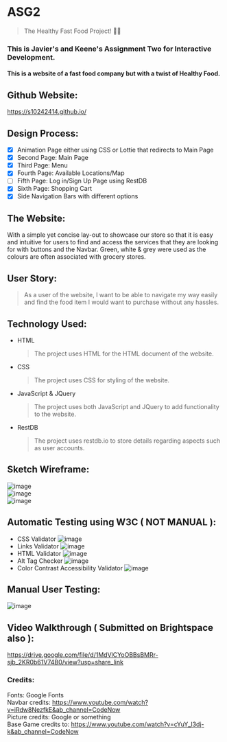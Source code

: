 # ASG2

> The Healthy Fast Food Project! 🌯🥗

### This is Javier's and Keene's Assignment Two for Interactive Development.

#### This is a website of a fast food company but with a twist of Healthy Food.
## Github Website:
https://s10242414.github.io/

## Design Process:

- [x] Animation Page either using CSS or Lottie that redirects to Main Page
- [x] Second Page: Main Page
- [x] Third Page: Menu
- [x] Fourth Page: Available Locations/Map
- [ ] Fifth Page: Log in/Sign Up Page using RestDB
- [x] Sixth Page: Shopping Cart
- [x] Side Navigation Bars with different options

## The Website:

With a simple yet concise lay-out to showcase our store so that it is easy and intuitive for users to find and access the services that they are looking for with buttons and the Navbar. Green, white & grey were used as the colours are often associated with grocery stores.

## User Story:

> As a user of the website, I want to be able to navigate my way easily and find the food item I would want to purchase without any hassles.

## Technology Used:

- HTML

  > The project uses HTML for the HTML document of the website.

- CSS

  > The project uses CSS for styling of the website.

- JavaScript & JQuery

  > The project uses both JavaScript and JQuery to add functionality to the website.

- RestDB
  > The project uses restdb.io to store details regarding aspects such as user accounts.

## Sketch Wireframe:

![image](https://user-images.githubusercontent.com/47713804/214832154-d84f2feb-360b-4e21-9d37-efff36b12cc0.png) <br>
![image](https://user-images.githubusercontent.com/47713804/214832202-5bd8974c-af65-4f42-bfef-277dfd19c3c6.png) <br>
![image](https://user-images.githubusercontent.com/47713804/214832229-7a2dbfd2-3d98-47ff-bdc7-8de975451584.png)

## Automatic Testing using W3C ( NOT MANUAL ):
- CSS Validator
![image](https://user-images.githubusercontent.com/47713804/218003373-ed0019ad-cf68-415b-814c-4f5de5bafcd9.png)
- Links Validator
![image](https://user-images.githubusercontent.com/47713804/218004039-4ba6670b-0c24-4a2f-9b79-8c456efac4a5.png)
- HTML Validator 
![image](https://user-images.githubusercontent.com/47713804/218004436-57800d82-4f14-48e5-b9b3-d81cfaae6fd7.png)
- Alt Tag Checker
![image](https://user-images.githubusercontent.com/47713804/218004544-9ac9785d-2bb3-4f7f-8b91-f6e9f32bef15.png)
- Color Contrast Accessibility Validator
![image](https://user-images.githubusercontent.com/47713804/218004606-39bf87f9-01ed-4d75-88f8-229747a6d5d4.png)

## Manual User Testing:
![image](https://user-images.githubusercontent.com/47713804/218006506-6a6af6c8-3379-4904-8bda-617fcf49d306.png)

## Video Walkthrough ( Submitted on Brightspace also ):
https://drive.google.com/file/d/1MdVlCYoOBBsBMRr-sjb_2KR0b61V74B0/view?usp=share_link

### Credits:
Fonts: Google Fonts <br>
Navbar credits: https://www.youtube.com/watch?v=iRdw8NezfkE&ab_channel=CodeNow <br>
Picture credits: Google or something <br>
Base Game credits to: https://www.youtube.com/watch?v=cYuY_l3dj-k&ab_channel=CodeNow
